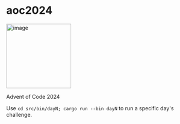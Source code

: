# aoc2024

<img width="172" alt="image" src="https://github.com/user-attachments/assets/407b78f0-9c5d-4fc0-bbe4-3fb1064ba387">

Advent of Code 2024

Use `cd src/bin/dayN; cargo run --bin dayN` to run a specific day's challenge.
